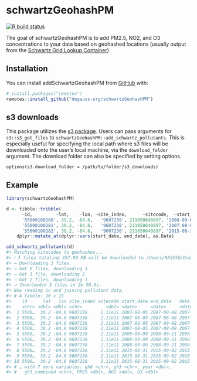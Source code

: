 
<!-- README.md is generated from README.Rmd. Please edit that file -->

# schwartzGeohashPM

<!-- badges: start -->

[![R build
status](https://github.com/degauss-org/schwartzGeohashPM/workflows/R-CMD-check/badge.svg)](https://github.com/degauss-org/schwartzGeohashPM/actions)
<!-- badges: end -->

The goal of schwartzGeohashPM is to add PM2.5, NO2, and O3
concentrations to your data based on geohashed locations (usually output
from the [Schwartz Grid Lookup
Container](https://github.com/degauss-org/schwartz_grid_lookup))

## Installation

You can install addSchwartzGeohashPM from [GitHub](https://github.com/)
with:

``` r
# install.packages("remotes")
remotes::install_github("degauss-org/schwartzGeohashPM")
```

## s3 downloads

This package utilizes the [s3
package](https://github.com/geomarker-io/s3). Users can pass arguments
for `s3::s3_get_files` to `schwartzGeohashPM::add_schwartz_pollutants`.
This is especially useful for specifying the local path where s3 files
will be downloaded onto the user’s local machine, via the
`download_folder` argument. The download folder can also be specified by
setting options.

    options(s3.download_folder = /path/to/folder/s3_downloads)

## Example

``` r
library(schwartzGeohashPM)

d <- tibble::tribble(
      ~id,         ~lat,    ~lon, ~site_index,      ~sitecode,  ~start_date,    ~end_date,
      '55000100280', 39.2, -84.6,   '9607238', 211050640897, '2008-09-09', '2008-09-11',
      '55000100281', 39.2, -84.6,   '9607238', 211050640897, '2007-08-05', '2007-08-08',
      '55000100282', 39.2, -84.6,   '9607238', 211050640897, '2015-08-31', '2015-09-02') %>%
    dplyr::mutate_at(dplyr::vars(start_date, end_date), as.Date)

add_schwartz_pollutants(d)
#> Matching sitecodes to geohashes...
#> ℹ 3 files totaling 197.90 MB will be downloaded to /Users/RASV5G/OneDrive - cchmc/schwartzGeohashPM/s3_downloads
#> → Downloading 3 files.
#> → Got 0 files, downloading 3
#> → Got 1 file, downloading 2
#> → Got 2 files, downloading 1
#> ✓ Downloaded 3 files in 2m 50.9s.
#> Now reading in and joining pollutant data.
#> # A tibble: 10 x 15
#>    id      lat   lon site_index sitecode start_date end_date   date      
#>    <chr> <dbl> <dbl> <chr>         <dbl> <date>     <date>     <date>    
#>  1 5500…  39.2 -84.6 9607238     2.11e11 2007-08-05 2007-08-08 2007-08-05
#>  2 5500…  39.2 -84.6 9607238     2.11e11 2007-08-05 2007-08-08 2007-08-06
#>  3 5500…  39.2 -84.6 9607238     2.11e11 2007-08-05 2007-08-08 2007-08-07
#>  4 5500…  39.2 -84.6 9607238     2.11e11 2007-08-05 2007-08-08 2007-08-08
#>  5 5500…  39.2 -84.6 9607238     2.11e11 2008-09-09 2008-09-11 2008-09-09
#>  6 5500…  39.2 -84.6 9607238     2.11e11 2008-09-09 2008-09-11 2008-09-10
#>  7 5500…  39.2 -84.6 9607238     2.11e11 2008-09-09 2008-09-11 2008-09-11
#>  8 5500…  39.2 -84.6 9607238     2.11e11 2015-08-31 2015-09-02 2015-08-31
#>  9 5500…  39.2 -84.6 9607238     2.11e11 2015-08-31 2015-09-02 2015-09-01
#> 10 5500…  39.2 -84.6 9607238     2.11e11 2015-08-31 2015-09-02 2015-09-02
#> # … with 7 more variables: gh6 <chr>, gh3 <chr>, year <dbl>,
#> #   gh3_combined <chr>, PM25 <dbl>, NO2 <dbl>, O3 <dbl>
```
